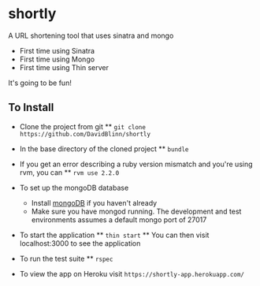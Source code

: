 # shortly

A URL shortening tool that uses sinatra and mongo

* First time using Sinatra
* First time using Mongo
* First time using Thin server

It's going to be fun!

## To Install

* Clone the project from git
** ```git clone https://github.com/DavidBlinn/shortly```
* In the base directory of the cloned project
** ```bundle```
* If you get an error describing a ruby version mismatch and you're using rvm, you can
** ```rvm use 2.2.0```

* To set up the mongoDB database
    - Install [mongoDB](http://docs.mongodb.org/manual/installation/) if you haven't already
    - Make sure you have mongod running. The development and test environments assumes a default mongo port of 27017

* To start the application
** ```thin start```
** You can then visit localhost:3000 to see the application
* To run the test suite
** ```rspec```

* To view the app on Heroku visit ```https://shortly-app.herokuapp.com/```
